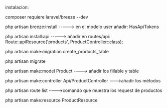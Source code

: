 instalacion:

composer requiere laravel/breeze --dev

php artisan breeze:install -----> en el modelo user añadir: HasApiTokens

php artisan install:api  -----> añadir en routes/api: Route::apiResource('products', ProductController::class);

php artisan make:migration create_products_table

php artisan migrate

php artisan make:model Product ----> añadir los fillable y table

php artisan make:controller Api/ProductController --->añadir los métodos

php artisan route list  ---->comando que muestra los request de productos

php artisan make:resource ProductResource
